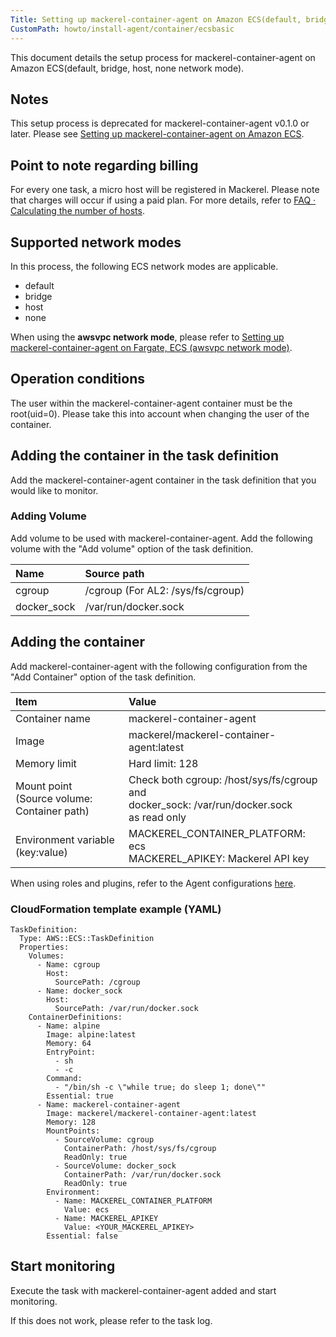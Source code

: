 ```yaml
---
Title: Setting up mackerel-container-agent on Amazon ECS(default, bridge, host, none network mode)
CustomPath: howto/install-agent/container/ecsbasic
---
```


This document details the setup process for mackerel-container-agent on Amazon ECS(default, bridge, host, none network mode).

## Notes

This setup process is deprecated for mackerel-container-agent v0.1.0 or later.
Please see [Setting up mackerel-container-agent on Amazon ECS](https://mackerel.io/docs/entry/howto/install-agent/container/ecs).

## Point to note regarding billing

For every one task, a micro host will be registered in Mackerel. Please note that charges will occur if using a paid plan. For more details, refer to [FAQ · Calculating the number of hosts](https://mackerel.io/docs/entry/faq/contracts/calculate-host-number).

## Supported network modes

In this process, the following ECS network modes are applicable.

- default
- bridge
- host
- none

When using the **awsvpc network mode**, please refer to [Setting up mackerel-container-agent on Fargate, ECS (awsvpc network mode)](https://mackerel.io/docs/entry/howto/install-agent/container/ecsawsvpc).

## Operation conditions

The user within the mackerel-container-agent container must be the root(uid=0).
Please take this into account when changing the user of the container.

## Adding the container in the task definition

Add the mackerel-container-agent container in the task definition that you would like to monitor.

### Adding Volume

Add volume to be used with mackerel-container-agent.
Add the following volume with the "Add volume" option of the task definition.

| Name | Source path |
| :-- | :-- |
| cgroup | /cgroup (For AL2: /sys/fs/cgroup) |
| docker_sock | /var/run/docker.sock |

## Adding the container

Add mackerel-container-agent with the following configuration from the "Add Container" option of the task definition.

| Item | Value |
| :-- | :-- |
| Container name| mackerel-container-agent |
| Image|  mackerel/mackerel-container-agent:latest |
| Memory limit|  Hard limit: 128 |
| Mount point<br>(Source volume: Container path)| Check both cgroup: /host/sys/fs/cgroup and <br>docker_sock: /var/run/docker.sock<br> as read only |
| Environment variable (key:value) | MACKEREL_CONTAINER_PLATFORM: ecs<br>MACKEREL_APIKEY: Mackerel API key |

When using roles and plugins, refer to the Agent configurations [here](https://mackerel.io/docs/entry/howto/container-agent).

### CloudFormation template example (YAML)

```
TaskDefinition:
  Type: AWS::ECS::TaskDefinition
  Properties:
    Volumes:
      - Name: cgroup
        Host:
          SourcePath: /cgroup
      - Name: docker_sock
        Host:
          SourcePath: /var/run/docker.sock
    ContainerDefinitions:
      - Name: alpine
        Image: alpine:latest
        Memory: 64
        EntryPoint:
          - sh
          - -c
        Command:
          - "/bin/sh -c \"while true; do sleep 1; done\""
        Essential: true
      - Name: mackerel-container-agent
        Image: mackerel/mackerel-container-agent:latest
        Memory: 128
        MountPoints:
          - SourceVolume: cgroup
            ContainerPath: /host/sys/fs/cgroup
            ReadOnly: true
          - SourceVolume: docker_sock
            ContainerPath: /var/run/docker.sock
            ReadOnly: true
        Environment:
          - Name: MACKEREL_CONTAINER_PLATFORM
            Value: ecs
          - Name: MACKEREL_APIKEY
            Value: <YOUR_MACKEREL_APIKEY>
        Essential: false
```

## Start monitoring

Execute the task with mackerel-container-agent added and start monitoring.

If this does not work, please refer to the task log.
